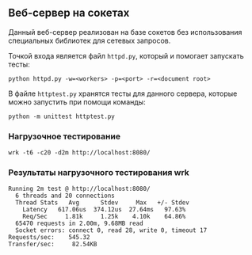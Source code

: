 ## Веб-сервер на сокетах

Данный веб-сервер реализован на базе сокетов без использования специальных библиотек для сетевых запросов.

Точкой входа является файл `httpd.py`, который и помогает запускать тесты:

```commandline
python httpd.py -w=<workers> -p=<port> -r=<document root>
```

В файле `httptest.py` хранятся тесты для данного сервера, которые можно запустить при помощи команды:

```commandline
python -m unittest httptest.py
```

### Нагрузочное тестирование

```commandline
wrk -t6 -c20 -d2m http://localhost:8080/
```

### Результаты нагрузочного тестирования wrk

```
Running 2m test @ http://localhost:8080/
  6 threads and 20 connections
  Thread Stats   Avg      Stdev     Max   +/- Stdev
    Latency   617.06us  374.12us  27.64ms   97.63%
    Req/Sec     1.81k     1.25k    4.10k    64.86%
  65470 requests in 2.00m, 9.68MB read
  Socket errors: connect 0, read 28, write 0, timeout 17
Requests/sec:    545.32
Transfer/sec:     82.54KB
```